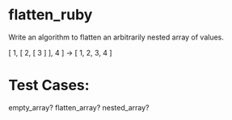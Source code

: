 # flatten_ruby

Write an algorithm to flatten an arbitrarily nested array of values.

[ 1, [ 2, [ 3 ] ], 4 ] -> [ 1, 2, 3, 4 ]

# Test Cases:

empty_array?
flatten_array?
nested_array?
